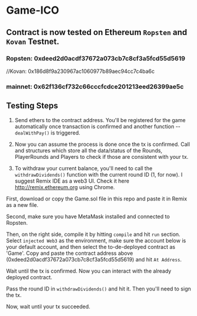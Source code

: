 # Game-ICO

## Contract is now tested on Ethereum `Ropsten` and `Kovan` Testnet. 

### Ropsten: 0xdeed2d0acdf37672a073cb7c8cf3a5fcd55d5619
//Kovan: 0x186d8f9a230967ac1060977b89aec94cc7c4ba6c
### mainnet: 0x62f136cf732c66cccfcdce201213eed26399ae5c

## Testing Steps 

1. Send ethers to the contract address. You'll be registered for the game automatically once transaction is confirmed and another function -- `dealWithPay()` is triggered. 

2. Now you can assume the process is done once the tx is confirmed. Call and structures which store all the data/status of the Rounds, PlayerRounds and Players to check if those are consistent with your tx. 

3. To withdraw your current balance, you'll need to call the `withdrawDividends()` function with the current round ID (1, for now). I suggest Remix IDE as a web3 UI. Check it here http://remix.ethereum.org using Chrome.

First, download or copy the Game.sol file in this repo and paste it in Remix as a new file. 

Second, make sure you have MetaMask installed and connected to Ropsten.

Then, on the right side, compile it by hitting `compile` and hit `run` section. Select `injected Web3` as the environment, make sure the account below is your default account, and then select the to-de-deployed contract as 'Game'. Copy and paste the contract address above (0xdeed2d0acdf37672a073cb7c8cf3a5fcd55d5619) and hit `At Address`.

Wait until the tx is confirmed. Now you can interact with the already deployed contract.

Pass the round ID in `withdrawDividends()` and hit it. Then you'll need to sign the tx. 

Now, wait until your tx succeeded.


